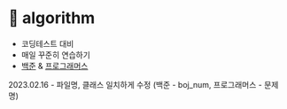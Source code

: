 # 📢 algorithm

- 코딩테스트 대비 
- 매일 꾸준히 연습하기 
- [백준](https://github.com/dev-kmj/algorithm/tree/main/Baekjoon) & [프로그래머스](https://github.com/dev-kmj/algorithm/tree/main/programmers)


2023.02.16 - 파일명, 클래스 일치하게 수정 (백준 - boj_num, 프로그래머스 - 문제명) 
